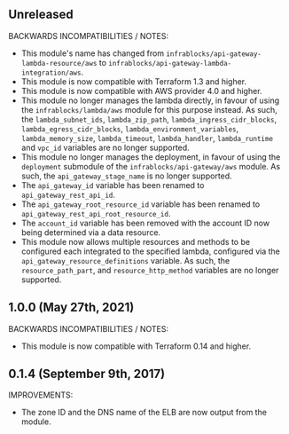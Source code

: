 ## Unreleased

BACKWARDS INCOMPATIBILITIES / NOTES:

* This module's name has changed from 
  `infrablocks/api-gateway-lambda-resource/aws` to 
  `infrablocks/api-gateway-lambda-integration/aws`.
* This module is now compatible with Terraform 1.3 and higher.
* This module is now compatible with AWS provider 4.0 and higher.
* This module no longer manages the lambda directly, in favour of using
  the `infrablocks/lambda/aws` module for this purpose instead. As such, the
  `lambda_subnet_ids`, `lambda_zip_path`, `lambda_ingress_cidr_blocks`,
  `lambda_egress_cidr_blocks`, `lambda_environment_variables`,
  `lambda_memory_size`, `lambda_timeout`, `lambda_handler`, `lambda_runtime`
  and `vpc_id` variables are no longer supported.
* This module no longer manages the deployment, in favour of using the
  `deployment` submodule of the `infrablocks/api-gateway/aws` module. As such,
  the `api_gateway_stage_name` is no longer supported.
* The `api_gateway_id` variable has been renamed to `api_gateway_rest_api_id`.
* The `api_gateway_root_resource_id` variable has been renamed to
  `api_gateway_rest_api_root_resource_id`.
* The `account_id` variable has been removed with the account ID now being
  determined via a data resource.
* This module now allows multiple resources and methods to be configured each
  integrated to the specified lambda, configured via the 
  `api_gateway_resource_definitions` variable. As such, the 
  `resource_path_part`, and `resource_http_method` variables are no longer
  supported.

## 1.0.0 (May 27th, 2021)

BACKWARDS INCOMPATIBILITIES / NOTES:

* This module is now compatible with Terraform 0.14 and higher.

## 0.1.4 (September 9th, 2017) 

IMPROVEMENTS:

* The zone ID and the DNS name of the ELB are now output from the module.   